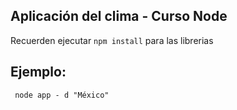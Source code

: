 ## Aplicación del clima - Curso Node

Recuerden ejecutar ```npm install``` para las librerias


## Ejemplo:
```
 node app - d "México"
 
 ```
